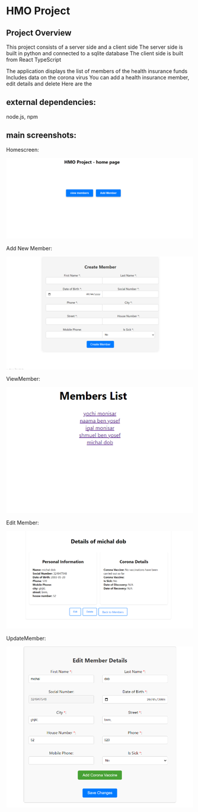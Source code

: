 # HMO Project

## Project Overview
This project consists of a server side and a client side
The server side is built in python and connected to a sqlite database
The client side is built from React TypeScript

The application displays the list of members of the health insurance funds
Includes data on the corona virus
You can add a health insurance member, edit details and delete
Here are the

## external dependencies:

node.js, npm

## main screenshots:
Homescreen:

![alt text](image.png)

Add New Member:

![alt text](image-1.png)

ViewMember:

![alt text](image-2.png)

Edit Member:

![alt text](image-3.png)

UpdateMember:

![alt text](image-4.png)


